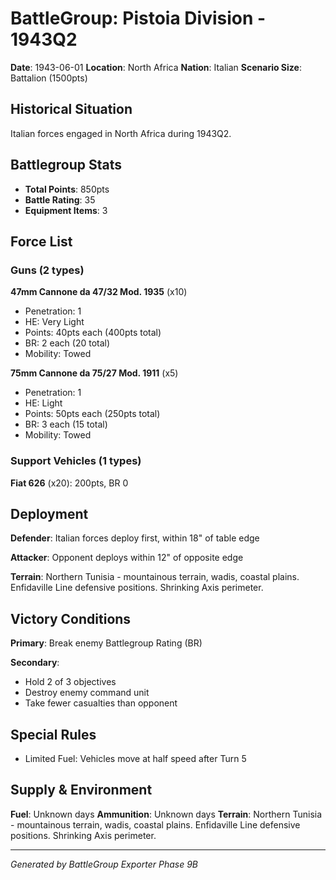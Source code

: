 # BattleGroup: Pistoia Division - 1943Q2

**Date**: 1943-06-01
**Location**: North Africa
**Nation**: Italian
**Scenario Size**: Battalion (1500pts)

## Historical Situation

Italian forces engaged in North Africa during 1943Q2.

## Battlegroup Stats

- **Total Points**: 850pts
- **Battle Rating**: 35
- **Equipment Items**: 3

## Force List

### Guns (2 types)

**47mm Cannone da 47/32 Mod. 1935** (x10)
- Penetration: 1
- HE: Very Light
- Points: 40pts each (400pts total)
- BR: 2 each (20 total)
- Mobility: Towed

**75mm Cannone da 75/27 Mod. 1911** (x5)
- Penetration: 1
- HE: Light
- Points: 50pts each (250pts total)
- BR: 3 each (15 total)
- Mobility: Towed

### Support Vehicles (1 types)

**Fiat 626** (x20): 200pts, BR 0

## Deployment

**Defender**: Italian forces deploy first, within 18" of table edge

**Attacker**: Opponent deploys within 12" of opposite edge

**Terrain**: Northern Tunisia - mountainous terrain, wadis, coastal plains. Enfidaville Line defensive positions. Shrinking Axis perimeter.

## Victory Conditions

**Primary**: Break enemy Battlegroup Rating (BR)

**Secondary**:
- Hold 2 of 3 objectives
- Destroy enemy command unit
- Take fewer casualties than opponent

## Special Rules

- Limited Fuel: Vehicles move at half speed after Turn 5

## Supply & Environment

**Fuel**: Unknown days
**Ammunition**: Unknown days
**Terrain**: Northern Tunisia - mountainous terrain, wadis, coastal plains. Enfidaville Line defensive positions. Shrinking Axis perimeter.

---

*Generated by BattleGroup Exporter Phase 9B*
